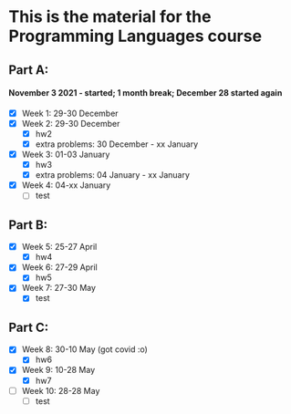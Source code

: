 # This is the material for the Programming Languages course

## Part A:

#### November 3 2021 - started; 1 month break; December 28 started again

- [x] Week 1: 29-30 December
- [x] Week 2: 29-30 December
  - [x] hw2
  - [x] extra problems: 30 December - xx January
- [x] Week 3: 01-03 January
  - [x] hw3
  - [x] extra problems: 04 January - xx January
- [x] Week 4: 04-xx January
  - [ ] test

## Part B:

- [x] Week 5: 25-27 April
  - [x] hw4
- [x] Week 6: 27-29 April
  - [x] hw5
- [x] Week 7: 27-30 May
  - [x] test

## Part C:

- [x] Week 8: 30-10 May (got covid :o)
  - [x] hw6
- [x] Week 9: 10-28 May
  - [x] hw7
- [ ] Week 10: 28-28 May
  - [ ] test
